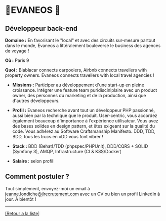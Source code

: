 # 🛫EVANEOS 🛫

## Développeur back-end

**Domaine :** En favorisant le "local" et avec des circuits sur-mesure partout dans le monde, Evaneos a littéralement bouleversé le business des agences de voyage !

**Où :** Paris 9

**Quoi :** Blablacar connects carpoolers, Airbnb connects travellers with property owners. Evaneos connects travellers with local travel agencies !

- **Missions :** Participer au développement d'une start-up en pleine croissance. Intégrer une feature team puridisciniplaire avec un product owner, des personnes du marketing et de la production, ainsi que d'autres développeurs.

- **Profil :** Evaneos recherche avant tout un développeur PHP passionné, aussi bien par la technique que le produit. User-centric, vous accordez également beaucoup d'importance à l'expérience utilisateur. Vous avez des bases solides en design pattern, et êtes exigeant sur la qualité du code. Vous adhérez au Software Craftsmanship Manifesto. DDD, TDD, BDD, tous les trucs en xDD vous font vibrer !

- **Stack :** BDD (Behat)/TDD (phpspec/PHPUnit), DDD/CQRS + SOLID (Symfony 3), AMQP, Infrastructure (CI & K8S/Docker)

- **Salaire :** selon profil

## Comment postuler ?

Tout simplement, envoyez-moi un email à jeanne.londiche@jlrecrutement.com avec un CV ou bien un profil LinkedIn à jour. À bientôt ! 

----
<a href="https://github.com/jlondiche/job-board-php/blob/master/00README.md">[Retour a la liste]</a>